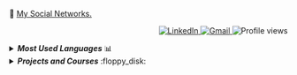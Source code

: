 
:link: <a href="https://linktr.ee/George.Mac">My Social Networks.</a>

<p align="right">
    <a href="https://www.linkedin.com/in/george-macedo-074569120/">
        <img 
             src="https://img.shields.io/badge/-LinkedIn-blue?style=flat-square&logo=Linkedin&logoColor=white" 
             title="My Social Network" 
             alt="LinkedIn"
        >
    </a>
    <a href="mailto:destorm001@gmail.com">
        <img 
             src="https://img.shields.io/badge/-Gmail-c14438?style=flat-square&logo=Gmail&logoColor=white" 
             title="Send me an email" 
             alt="Gmail"
        >
    </a>
    <img 
         src="https://komarev.com/ghpvc/?username=GeorgeLMac&label=Profile%20views&color=0e75b6&style=flat-square&color=yellow" 
         title="Profile views" 
         alt="Profile views"
    >
</p>

<details title="Most Used Languages and Trophies" align="left">
    <br />
    <summary align="left"><strong><i>Most Used Languages</i></strong> 📊 </summary>
    <img 
         src="https://github-readme-stats.vercel.app/api/top-langs/?username=GeorgeLMac&langs_count=8&layout=compact&theme=gruvbox" 
         width="40%"           
    />
 
</details>

<details title="Projects and Courses">
    <summary align="left"><strong><i>Projects and Courses</i></strong> :floppy_disk:</summary>
    <br />
    <!-- Projects -->
    <table border=1 title="Projects">
        <tr>
            <th colspan="4" align="center">Projects</th>
        </tr>
        <tr>
            <th>Name</th>
            <th>Website</th>
            <th>Languages</th>
        </tr>
        <!-- HTML5 -->
        <tr>
            <td><a href="https://georgelmac.github.io/curriculum/" title="Personal Portfolio Website">Personal Portfolio Website</a></td>
            <td align="center"><a href="https://georgelmac.github.io/curriculum/" title="Personal Portfolio Website">:globe_with_meridians:</a></td>
            <td align="left"><a href="#"><img src="https://img.shields.io/badge/html5-%23E34F26.svg?style=for-the-badge&logo=html5&logoColor=white" title="HTML5"></a><br><a href="#"><img src="https://img.shields.io/badge/css3-%231572B6.svg?style=for-the-badge&logo=css3&logoColor=white" title="CSS3"></a><br><a href="#"><img src="https://img.shields.io/badge/javascript-%23323330.svg?style=for-the-badge&logo=javascript&logoColor=%23F7DF1E" title="JavaScript"></a>
            </td>
        </tr>
        <!-- HTML5 -->
        <!-- JavaScript -->
         <tr>
            <td><a href="https://georgelmac.github.io/Reachdashboard/" title="dt money">React Dashboard</a></td>
            <td align="center"><a href="https://georgelmac.github.io/Reachdashboard/" title="dt money">:globe_with_meridians:</a></td>
            <td align="left">
                <a href="#"><img src="https://img.shields.io/badge/react-%2320232a.svg?style=for-the-badge&logo=react&logoColor=%2361DAFB" title="React"></a>
            </td>
        </tr>
        <!-- JavaScript -->
        <!-- React -->
        <tr>
            <td><a href="https://github.com/GeorgeLMac/covid19-react" title="COVID-19">COVID-19</a></td>
            <td align="center"><a href="https://github.com/GeorgeLMac/covid19-react" title="COVID-19">:globe_with_meridians:</a></td>
            <td align="left">
                <a href="#"><img src="https://img.shields.io/badge/react-%2320232a.svg?style=for-the-badge&logo=react&logoColor=%2361DAFB" title="React"></a>
            </td>
        </tr>
      

  <!-- Use a <br> tag to ensure the content below the image starts on a new line -->

  
  <!-- Wrap the image in a <div> to control the alignment -->
  <div style="float: right;">
    <a href="#">
      <img 
           src="https://i.imgur.com/yStOhwK.png" 
           width="675px" 
           height="295px" 
           title="day++" 
           alt="Routine"
      >
    </a>
  </div>
  
  <!-- Other content -->

   

</details>


